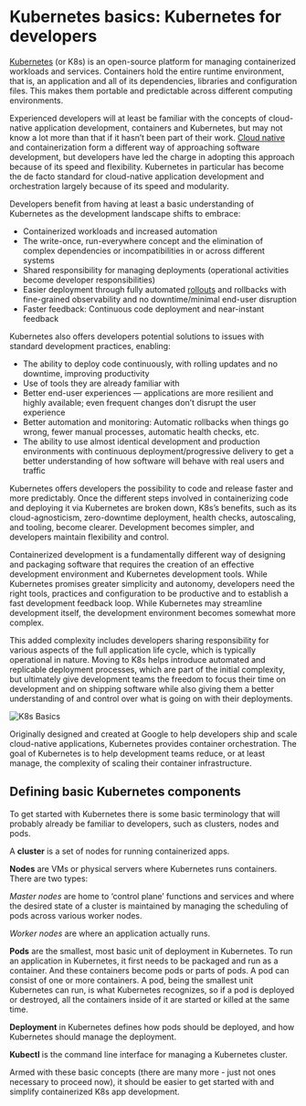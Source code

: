 # Kubernetes basics: Kubernetes for developers

[Kubernetes](../../../../edge-stack/latest/topics/concepts/kubernetes-network-architecture/) (or K8s) is an open-source platform for managing containerized workloads and services. Containers hold the entire runtime environment, that is, an application and all of its dependencies, libraries and configuration files. This makes them portable and predictable across different computing environments.

Experienced developers will at least be familiar with the concepts of cloud-native application development, containers and Kubernetes, but may not know a lot more than that if it hasn’t been part of their work. [Cloud native](/learn/kubernetes-glossary/cloud-native/) and containerization form a different way of approaching software development, but developers have led the charge in adopting this approach because of its speed and flexibility. Kubernetes in particular has become the de facto standard for cloud-native application development and orchestration largely because of its speed and modularity.

Developers benefit from having at least a basic understanding of Kubernetes as the development landscape shifts to embrace:

*   Containerized workloads and increased automation
*   The write-once, run-everywhere concept and the elimination of complex dependencies or incompatibilities in or across different systems
*   Shared responsibility for managing deployments (operational activities become developer responsibilities)
*   Easier deployment through fully automated [rollouts](/docs/argo/latest/reference/rolloutcrd/) and rollbacks with fine-grained observability and no downtime/minimal end-user disruption
*   Faster feedback: Continuous code deployment and near-instant feedback

Kubernetes also offers developers potential solutions to issues with standard development practices, enabling:

*   The ability to deploy code continuously, with rolling updates and no downtime, improving productivity
*   Use of tools they are already familiar with
*   Better end-user experiences — applications are more resilient and highly available; even frequent changes don’t disrupt the user experience
*   Better automation and monitoring: Automatic rollbacks when things go wrong, fewer manual processes, automatic health checks, etc.
*   The ability to use almost identical development and production environments with continuous deployment/progressive delivery to get a better understanding of how software will behave with real users and traffic

Kubernetes offers developers the possibility to code and release faster and more predictably. Once the different steps involved in containerizing code and deploying it via Kubernetes are broken down, K8s’s benefits, such as its cloud-agnosticism, zero-downtime deployment, health checks, autoscaling, and tooling, become clearer. Development becomes simpler, and developers maintain flexibility and control.

Containerized development is a fundamentally different way of designing and packaging software that requires the creation of an effective development environment and Kubernetes development tools. While Kubernetes promises greater simplicity and autonomy, developers need the right tools, practices and configuration to be productive and to establish a fast development feedback loop. While Kubernetes may streamline development itself, the development environment becomes somewhat more complex.

This added complexity includes developers sharing responsibility for various aspects of the full application life cycle, which is typically operational in nature. Moving to K8s helps introduce automated and replicable deployment processes, which are part of the initial complexity, but ultimately give development teams the freedom to focus their time on development and on shipping software while also giving them a better understanding of and control over what is going on with their deployments.

<!--image here when ready-->

![K8s Basics](../../../../../images/documentation/k8s-basics-inline.svg)

Originally designed and created at Google to help developers ship and scale cloud-native applications, Kubernetes provides container orchestration. The goal of Kubernetes is to help development teams reduce, or at least manage, the complexity of scaling their container infrastructure.

## Defining basic Kubernetes components

To get started with Kubernetes there is some basic terminology that will probably already be familiar to developers, such as clusters, nodes and pods.

A **cluster** is a set of nodes for running containerized apps.

**Nodes** are VMs or physical servers where Kubernetes runs containers. There are two types:

_Master nodes_ are home to ‘control plane’ functions and services and where the desired state of a cluster is maintained by managing the scheduling of pods across various worker nodes.

_Worker nodes_ are where an application actually runs.

**Pods** are the smallest, most basic unit of deployment in Kubernetes. To run an application in Kubernetes, it first needs to be packaged and run as a container. And these containers become pods or parts of pods. A pod can consist of one or more containers. A pod, being the smallest unit Kubernetes can run, is what Kubernetes recognizes, so if a pod is deployed or destroyed, all the containers inside of it are started or killed at the same time.

**Deployment** in Kubernetes defines how pods should be deployed, and how Kubernetes should manage the deployment.

**Kubectl** is the command line interface for managing a Kubernetes cluster.

Armed with these basic concepts (there are many more - just not ones necessary to proceed now), it should be easier to get started with and simplify containerized K8s app development.
